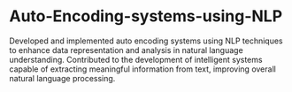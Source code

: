 # Auto-Encoding-systems-using-NLP

Developed and implemented auto encoding systems using NLP techniques to enhance data representation and analysis in natural language understanding. Contributed to the development of intelligent systems capable of extracting meaningful information from text, improving overall natural language processing.
